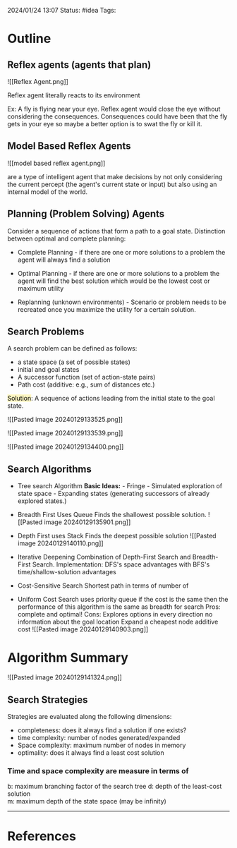 2024/01/24 13:07
Status: #idea
Tags:

# Outline

## Reflex agents (agents that plan)

![[Reflex Agent.png]]

Reflex agent literally reacts to its environment

Ex: A fly is flying near your eye. Reflex agent would close the eye without considering the consequences. Consequences could have been that the fly gets in your eye so maybe a better option is to swat the fly or kill it.

## Model Based Reflex Agents

![[model based reflex agent.png]]

are a type of intelligent agent that make decisions by not only considering the current percept (the agent's current state or input) but also using an internal model of the world.

## Planning (Problem Solving) Agents

Consider a sequence of actions that form a path to a goal state.
Distinction between optimal and complete planning:

- Complete Planning - if there are one or more solutions to a problem the agent will always find a solution

- Optimal Planning - if there are one or more solutions to a problem the agent will find the best solution which would be the lowest cost or maximum utility

- Replanning (unknown environments) - Scenario or problem needs to be recreated once you maximize the utility for a certain solution. 

## Search Problems

A search problem can be defined as follows:
- a state space (a set of possible states)
- initial and goal states
- A successor function (set of action-state pairs)
- Path cost (additive: e.g., sum of distances etc.)

<mark style="background: #FFF3A3A6;">Solution</mark>: A sequence of actions leading from the initial state to the goal state.

![[Pasted image 20240129133525.png]]

![[Pasted image 20240129133539.png]]

![[Pasted image 20240129134400.png]]
## Search Algorithms

- Tree search Algorithm
	**Basic Ideas:**
		- Fringe 
		- Simulated exploration of state space
		- Expanding states (generating successors of already explored states.)

- Breadth First Uses Queue
	Finds the shallowest possible solution.
	![[Pasted image 20240129135901.png]]

- Depth First uses Stack
	Finds the deepest possible solution
	![[Pasted image 20240129140110.png]]	

- Iterative Deepening
	Combination of Depth-First Search and Breadth-First Search.
	Implementation: DFS's space advantages with BFS's time/shallow-solution advantages

- Cost-Sensitive Search
	Shortest path in terms of number of 

- Uniform Cost Search uses priority queue
	if the cost is the same then the performance of this algorithm is the same as breadth for search
	Pros: complete and optimal!
	Cons: Explores options in every direction
	no information about the goal location
	Expand a cheapest node
	additive cost
	![[Pasted image 20240129140903.png]]


# Algorithm Summary

![[Pasted image 20240129141324.png]]

## Search Strategies

Strategies are evaluated along the following dimensions:

- completeness: does it always find a  solution if one exists?
- time complexity: number of nodes generated/expanded
- Space complexity: maximum number of nodes in memory
- optimality: does it always find a least cost solution

### Time and space complexity are measure in terms of

b: maximum branching factor of the search tree
d: depth of the least-cost solution  
m: maximum depth of the state space (may be infinity)







---
# References
